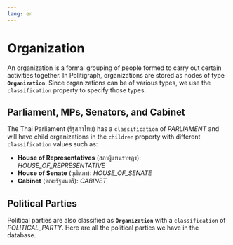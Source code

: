 ```yaml
---
lang: en
---
```


# Organization

An organization is a formal grouping of people formed to carry out certain activities together. In Politigraph, organizations are stored as nodes of type **`Organization`**. Since organizations can be of various types, we use the `classification` property to specify those types.

## Parliament, MPs, Senators, and Cabinet

The Thai Parliament (รัฐสภาไทย) has a `classification` of _PARLIAMENT_ and will have child organizations in the `children` property with different `classification` values such as:

- **House of Representatives** (สภาผู้แทนราษฎร): _HOUSE_OF_REPRESENTATIVE_
- **House of Senate** (วุฒิสภา): _HOUSE_OF_SENATE_
- **Cabinet** (คณะรัฐมนตรี): _CABINET_

<QueryGraph  query="query Query($where: OrganizationWhere) { organizations(where: $where) { id name_en classification founding_date dissolution_date children { id name_en classification description founding_date dissolution_date } } }" :variables='{ "where": { "classification_EQ": "PARLIAMENT" } }'></QueryGraph>

## Political Parties

Political parties are also classified as **`Organization`** with a `classification` of _POLITICAL_PARTY_. Here are all the political parties we have in the database.

<QueryGraph query="query Organizations($where: OrganizationWhere) { organizations(where: $where) { id name name_en color } }" :variables='{ "where": { "classification_EQ": "POLITICAL_PARTY" } }'></QueryGraph>
